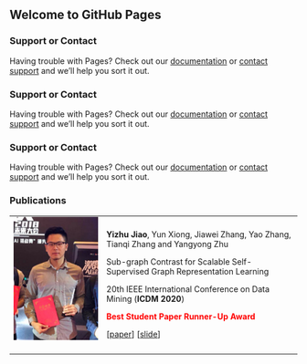 ## Welcome to GitHub Pages

### Support or Contact

Having trouble with Pages? Check out our [documentation](https://docs.github.com/categories/github-pages-basics/) or [contact support](https://support.github.com/contact) and we’ll help you sort it out.

### Support or Contact

Having trouble with Pages? Check out our [documentation](https://docs.github.com/categories/github-pages-basics/) or [contact support](https://support.github.com/contact) and we’ll help you sort it out.

### Support or Contact

Having trouble with Pages? Check out our [documentation](https://docs.github.com/categories/github-pages-basics/) or [contact support](https://support.github.com/contact) and we’ll help you sort it out.

### Publications

<table class="imgtable">
  <tr>
    <td>
      <img src="/photo.jpg" width="280px"  />&nbsp;
    </td>
    <td align="left">
      <p><b>Yizhu Jiao</b>, Yun Xiong, Jiawei Zhang, Yao Zhang, Tianqi Zhang and Yangyong Zhu</p>
      <p>Sub-graph Contrast for Scalable Self-Supervised Graph Representation Learning</p>
      <p> 20th IEEE International Conference on Data Mining (<b>ICDM 2020</b>) </p>
      <p style="color:red"> <b>Best Student Paper Runner-Up Award</b> </p>
      <p> [<a href="SubgCon/paper.pdf">paper</a>] [<a href="SubgCon/slide.pdf">slide</a>] </p>
      <!--<p>[<a href="CV_chen.pdf">CV</a>]</p>-->
    </td>
 </tr>
</table>
